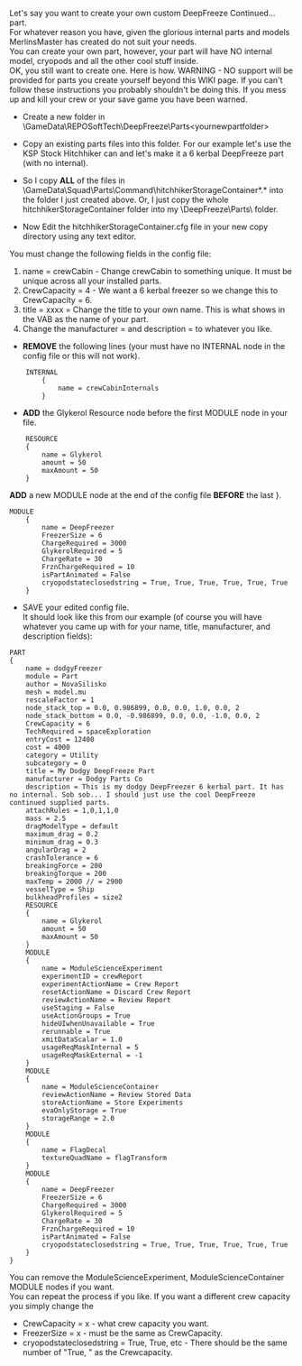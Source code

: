 Let's say you want to create your own custom DeepFreeze Continued... part.   
For whatever reason you have, given the glorious internal parts and models MerlinsMaster has created do not suit your needs.   
You can create your own part, however, your part will have NO internal model, cryopods and all the other cool stuff inside.  
OK, you still want to create one. Here is how. WARNING - NO support will be provided for parts you create yourself beyond this WIKI page. If you can't follow these instructions you probably shouldn't be doing this. If you mess up and kill your crew or your save game you have been warned.  
 
* Create a new folder in <KSPinstalldir>\GameData\REPOSoftTech\DeepFreeze\Parts\<yournewpartfolder>   
* Copy an existing parts files into this folder. For our example let's use the KSP Stock Hitchhiker can and let's make it a 6 kerbal DeepFreeze part (with no internal).   
* So I copy **ALL** of the files in <KSPinstalldir>\GameData\Squad\Parts\Command\hitchhikerStorageContainer\*.* into the folder I just created above. Or, I just copy the whole hitchhikerStorageContainer folder into my \DeepFreeze\Parts\ folder.    
   
* Now Edit the hitchhikerStorageContainer.cfg file in your new copy directory using any text editor.   

You must change the following fields in the config file:    
1. name = crewCabin - Change crewCabin to something unique. It must be unique across all your installed parts.   
2. CrewCapacity = 4 - We want a 6 kerbal freezer so we change this to CrewCapacity = 6.   
3. title = xxxx = Change the title to your own name. This is what shows in the VAB as the name of your part.   
4. Change the manufacturer = and description = to whatever you like.   
* **REMOVE** the following lines (your must have no INTERNAL node in the config file or this will not work).   
```   
    INTERNAL
        {        
            name = crewCabinInternals      
        }      
```      
* **ADD** the Glykerol Resource node before the first MODULE node in your file.
```
    RESOURCE
	{
		name = Glykerol
		amount = 50
		maxAmount = 50
	}
```   
**ADD** a new MODULE node at the end of the config file **BEFORE** the last }.   
   
```   
MODULE   
    {      
        name = DeepFreezer   
        FreezerSize = 6   
        ChargeRequired = 3000   
        GlykerolRequired = 5   
        ChargeRate = 30   
        FrznChargeRequired = 10   
        isPartAnimated = False   
        cryopodstateclosedstring = True, True, True, True, True, True   
    }   
```   

* SAVE your edited config file.   
It should look like this from our example (of course you will have whatever you came up with for your name, title, manufacturer, and description fields):   
```  
PART   
{   
	name = dodgyFreezer   
	module = Part   
	author = NovaSilisko   
	mesh = model.mu   
	rescaleFactor = 1   
	node_stack_top = 0.0, 0.986899, 0.0, 0.0, 1.0, 0.0, 2   
	node_stack_bottom = 0.0, -0.986899, 0.0, 0.0, -1.0, 0.0, 2   
	CrewCapacity = 6   
	TechRequired = spaceExploration   
	entryCost = 12400   
	cost = 4000   
	category = Utility   
	subcategory = 0   
	title = My Dodgy DeepFreeze Part   
	manufacturer = Dodgy Parts Co   
	description = This is my dodgy DeepFreezer 6 kerbal part. It has no internal. Sob sob... I should just use the cool DeepFreeze continued supplied parts.   
	attachRules = 1,0,1,1,0   
	mass = 2.5   
	dragModelType = default   
	maximum_drag = 0.2   
	minimum_drag = 0.3   
	angularDrag = 2   
	crashTolerance = 6   
	breakingForce = 200   
	breakingTorque = 200   
	maxTemp = 2000 // = 2900   
	vesselType = Ship   
	bulkheadProfiles = size2   
	RESOURCE
	{
		name = Glykerol
		amount = 50
		maxAmount = 50
	}  
	MODULE   
	{   
		name = ModuleScienceExperiment   
		experimentID = crewReport   
		experimentActionName = Crew Report   
		resetActionName = Discard Crew Report   
		reviewActionName = Review Report   
		useStaging = False   
		useActionGroups = True   
		hideUIwhenUnavailable = True   
		rerunnable = True   
		xmitDataScalar = 1.0   
		usageReqMaskInternal = 5   
		usageReqMaskExternal = -1   
	}   
	MODULE   
	{   
		name = ModuleScienceContainer   
		reviewActionName = Review Stored Data   
		storeActionName = Store Experiments   
		evaOnlyStorage = True   
		storageRange = 2.0   
	}   
	MODULE   
	{   
		name = FlagDecal   
		textureQuadName = flagTransform   
	}   
	MODULE   
	{   
		name = DeepFreezer   
		FreezerSize = 6   
		ChargeRequired = 3000   
		GlykerolRequired = 5   
		ChargeRate = 30   
		FrznChargeRequired = 10   
		isPartAnimated = False   
		cryopodstateclosedstring = True, True, True, True, True, True   
	}   
}   
```   
You can remove the ModuleScienceExperiment, ModuleScienceContainer MODULE nodes if you want.   
You can repeat the process if you like. If you want a different crew capacity you simply change the    
* CrewCapacity = x - what crew capacity you want.
* FreezerSize = x - must be the same as CrewCapacity.
* cryopodstateclosedstring = True, True, etc - There should be the same number of "True, " as the Crewcapacity.   